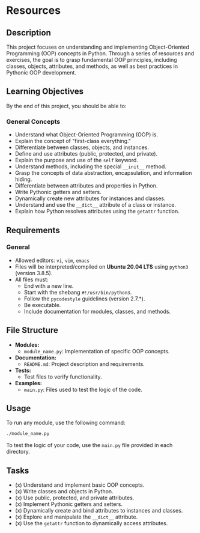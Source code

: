 # Resources

## Description
This project focuses on understanding and implementing Object-Oriented Programming (OOP) concepts in Python. Through a series of resources and exercises, the goal is to grasp fundamental OOP principles, including classes, objects, attributes, and methods, as well as best practices in Pythonic OOP development.

## Learning Objectives
By the end of this project, you should be able to:

### General Concepts
- Understand what Object-Oriented Programming (OOP) is.
- Explain the concept of "first-class everything."
- Differentiate between classes, objects, and instances.
- Define and use attributes (public, protected, and private).
- Explain the purpose and use of the `self` keyword.
- Understand methods, including the special `__init__` method.
- Grasp the concepts of data abstraction, encapsulation, and information hiding.
- Differentiate between attributes and properties in Python.
- Write Pythonic getters and setters.
- Dynamically create new attributes for instances and classes.
- Understand and use the `__dict__` attribute of a class or instance.
- Explain how Python resolves attributes using the `getattr` function.

## Requirements
### General
- Allowed editors: `vi`, `vim`, `emacs`
- Files will be interpreted/compiled on **Ubuntu 20.04 LTS** using `python3` (version 3.8.5).
- All files must:
  - End with a new line.
  - Start with the shebang `#!/usr/bin/python3`.
  - Follow the `pycodestyle` guidelines (version 2.7.*).
  - Be executable.
  - Include documentation for modules, classes, and methods.

## File Structure
- **Modules:**
  - `module_name.py`: Implementation of specific OOP concepts.
- **Documentation:**
  - `README.md`: Project description and requirements.
- **Tests:**
  - Test files to verify functionality.
- **Examples:**
  - `main.py`: Files used to test the logic of the code.

## Usage
To run any module, use the following command:
```bash
./module_name.py
```

To test the logic of your code, use the `main.py` file provided in each directory.

## Tasks
- (x) Understand and implement basic OOP concepts.
- (x) Write classes and objects in Python.
- (x) Use public, protected, and private attributes.
- (x) Implement Pythonic getters and setters.
- (x) Dynamically create and bind attributes to instances and classes.
- (x) Explore and manipulate the `__dict__` attribute.
- (x) Use the `getattr` function to dynamically access attributes.
